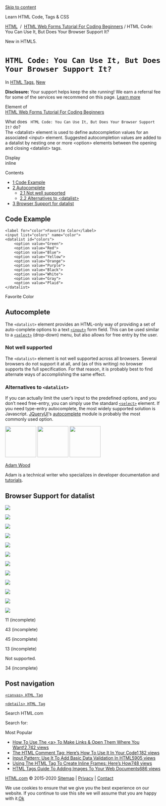 <a href="#site-main" class="skip-link screen-reader-text">Skip to content</a>

[](https://html.com/)

Learn HTML Code, Tags & CSS

[HTML](https://html.com/)  /  [HTML Web Forms Tutorial For Coding Beginners](https://html.com/forms/) / HTML Code: You Can Use It, But Does Your Browser Support It?

New in HTML5.

# `HTML Code: You Can Use It, But Does Your Browser Support It?`

In <span class="post-meta-category">[HTML Tags](https://html.com/tags/), [New](https://html.com/new/)</span>

**Disclosure:** Your support helps keep the site running! We earn a referral fee for some of the services we recommend on this page. [Learn more](https://html.com/disclosure/)

Element of  
[HTML Web Forms Tutorial For Coding Beginners](https://html.com/forms/)

What does ` HTML Code: You Can Use It, But Does Your Browser Support It?` do?  
The &lt;datalist&gt; element is used to define autocompletion values for an associated &lt;input&gt; element. Suggested autocompletion values are added to a datalist by nesting one or more &lt;option&gt; elements between the opening and closing &lt;datalist&gt; tags.

Display  
inline

Contents

- [<span class="toc_number toc_depth_1">1</span> Code Example](#Code_Example)
- [<span class="toc_number toc_depth_1">2</span> Autocomplete](#Autocomplete)
  - [<span class="toc_number toc_depth_2">2.1</span> Not well supported](#Not_well_supported)
  - [<span class="toc_number toc_depth_2">2.2</span> Alternatives to &lt;datalist&gt;](#Alternatives_to_ltdatalistgt)
- [<span class="toc_number toc_depth_1">3</span> Browser Support for datalist](#Browser_Support_for_datalist)

## <span id="Code_Example">Code Example</span>

    <label for="color">Favorite Color</label>
    <input list="colors" name="color">
    <datalist id="colors">
        <option value="Green">
        <option value="Red">
        <option value="Blue">
        <option value="Yellow">
        <option value="Orange">
        <option value="Purple">
        <option value="Black">
        <option value="White">
        <option value="Gray">
        <option value="Plaid">
    </datalist>

Favorite Color

<span class="underline"></span>

## <span id="Autocomplete">Autocomplete</span>

The `<datalist>` element provides an HTML-only way of providing a set of auto-complete options to a text [`<input>`](https://html.com/tags/input/) form field. This can be used similar to a [`<select>`](https://html.com/tags/select/) (drop-down) menu, but also allows for free entry by the user.

### <span id="Not_well_supported">Not well supported</span>

The `<datalist>` element is not well supported across all browsers. Several browsers do not support it at all, and (as of this writing) no browser supports the full specification. For that reason, it is probably best to find alternate ways of accomplishing the same effect.

### <span id="Alternatives_to_ltdatalistgt">Alternatives to `<datalist>`</span>

If you can actually limit the user’s input to the predefined options, and you don’t need free-entry, you can simply use the standard [`<select>`](https://html.com/tags/select/) element. If you need type-entry autocomplete, the most widely supported solution is Javascript. [JQueryUI](https://jqueryui.com/)‘s [autocomplete](https://jqueryui.com/autocomplete/) module is probably the most commonly used option.

<img src="http://html.com/wp-content/plugins/a3-lazy-load/assets/images/lazy_placeholder.gif" class="lazy lazy-hidden avatar avatar-100 photo" width="100" height="100" />

<img src="http://html.com/wp-content/plugins/a3-lazy-load/assets/images/lazy_placeholder.gif" class="lazy lazy-hidden avatar avatar-100 photo" width="100" height="100" />

<img src="https://secure.gravatar.com/avatar/3af4194cc38fbc6d4e68fbe7536347d5?s=100&amp;d=mm&amp;r=g" class="avatar avatar-100 photo" srcset="https://secure.gravatar.com/avatar/3af4194cc38fbc6d4e68fbe7536347d5?s=200&amp;d=mm&amp;r=g 2x" width="100" height="100" />

[Adam Wood](https://html.com/author/html/)

<span class="fn">Adam is a technical writer who specializes in developer documentation and [tutorials](https://html.com/).</span>

[<span class="saboxplugin-icon-grey saboxplugin-icon-linkedin"></span>](https://www.linkedin.com/in/adammichaelwood)

<span id="tho-end-content" style="display: block; visibility: hidden;"></span>

## <span id="Browser_Support_for_datalist">Browser Support for datalist</span>

<img src="http://html.com/wp-content/plugins/a3-lazy-load/assets/images/lazy_placeholder.gif" class="lazy lazy-hidden" />

![](https://html.com/wp-content/plugins/htmlcodetutorial-plugin/assets/images/ie-true.png)

<img src="http://html.com/wp-content/plugins/a3-lazy-load/assets/images/lazy_placeholder.gif" class="lazy lazy-hidden" />

![](https://html.com/wp-content/plugins/htmlcodetutorial-plugin/assets/images/firefox-true.png)

<img src="http://html.com/wp-content/plugins/a3-lazy-load/assets/images/lazy_placeholder.gif" class="lazy lazy-hidden" />

![](https://html.com/wp-content/plugins/htmlcodetutorial-plugin/assets/images/chrome-true.png)

<img src="http://html.com/wp-content/plugins/a3-lazy-load/assets/images/lazy_placeholder.gif" class="lazy lazy-hidden" />

![](https://html.com/wp-content/plugins/htmlcodetutorial-plugin/assets/images/edge-true.png)

<img src="http://html.com/wp-content/plugins/a3-lazy-load/assets/images/lazy_placeholder.gif" class="lazy lazy-hidden" />

![](https://html.com/wp-content/plugins/htmlcodetutorial-plugin/assets/images/safari-false.png)

<img src="http://html.com/wp-content/plugins/a3-lazy-load/assets/images/lazy_placeholder.gif" class="lazy lazy-hidden" />

![](https://html.com/wp-content/plugins/htmlcodetutorial-plugin/assets/images/opera-true.png)

<span class="browser-supported">11 (incomplete)</span>

<span class="browser-supported">43 (incomplete)</span>

<span class="browser-supported">45 (incomplete)</span>

<span class="browser-supported">13 (incomplete)</span>

<span class="browser-not-supported">Not supported.</span>

<span class="browser-supported">34 (incomplete)</span>

## Post navigation

[<span class="nav-link-label"><span class="genericon genericon-previous"></span></span>`<canvas> HTML Tag`](https://html.com/tags/canvas/)

[`<details> HTML Tag`<span class="nav-link-label"><span class="genericon genericon-next"></span></span>](https://html.com/tags/details/)

Search HTML.com

<span class="screen-reader-text">Search for:</span>

Most Popular

- <a href="https://html.com/attributes/a-target/" class="popular_posts_bars_link">How To Use The &lt;a&gt; To Make Links &amp; Open Them Where You Want!</a><span class="popular_posts_bars_comment_count_hold"><a href="https://html.com/attributes/a-target/#comments" class="popular_posts_bars_comment_count">2,742 views</a><span class="popular_posts_bars_comment_count_triangle"></span></span>
- <a href="https://html.com/tags/comment-tag/" class="popular_posts_bars_link">The HTML Comment Tag: Here’s How To Use It In Your Code</a><span class="popular_posts_bars_comment_count_hold"><a href="https://html.com/tags/comment-tag/#comments" class="popular_posts_bars_comment_count">1,182 views</a><span class="popular_posts_bars_comment_count_triangle"></span></span>
- <a href="https://html.com/attributes/input-pattern/" class="popular_posts_bars_link">Input Pattern: Use It To Add Basic Data Validation In HTML5</a><span class="popular_posts_bars_comment_count_hold"><a href="https://html.com/attributes/input-pattern/#comments" class="popular_posts_bars_comment_count">905 views</a><span class="popular_posts_bars_comment_count_triangle"></span></span>
- <a href="https://html.com/tags/iframe/" class="popular_posts_bars_link">Using The HTML Tag To Create Inline Frames: Here’s How</a><span class="popular_posts_bars_comment_count_hold"><a href="https://html.com/tags/iframe/#comments" class="popular_posts_bars_comment_count">748 views</a><span class="popular_posts_bars_comment_count_triangle"></span></span>
- <a href="https://html.com/tags/img/" class="popular_posts_bars_link">HTML Tags Guide To Adding Images To Your Web Documents</a><span class="popular_posts_bars_comment_count_hold"><a href="https://html.com/tags/img/#comments" class="popular_posts_bars_comment_count">686 views</a><span class="popular_posts_bars_comment_count_triangle"></span></span>

[HTML.com](https://html.com/) © 2015-2020 [Sitemap](https://html.com/sitemap/) | [Privacy](https://html.com/privacy/) | [Contact](https://html.com/contact/)

<span id="cn-notice-text" class="cn-text-container">We use cookies to ensure that we give you the best experience on our website. If you continue to use this site we will assume that you are happy with it.</span><span id="cn-notice-buttons" class="cn-buttons-container"><a href="#" id="cn-accept-cookie" class="cn-set-cookie cn-button bootstrap button">Ok</a></span><a href="javascript:void(0);" id="cn-close-notice" class="cn-close-icon"></a>
